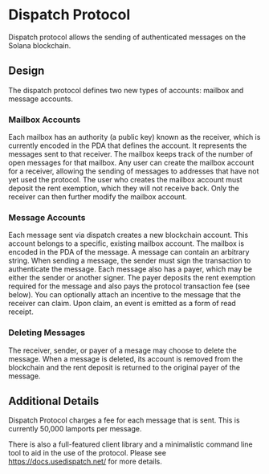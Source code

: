 # Dispatch Protocol

Dispatch protocol allows the sending of authenticated messages on the Solana blockchain.

## Design

The dispatch protocol defines two new types of accounts: mailbox and message accounts.

### Mailbox Accounts

Each mailbox has an authority (a public key) known as the receiver, which is currently encoded in the PDA that defines the account. It represents the messages sent to that receiver. The mailbox keeps track of the number of open messages for that mailbox. Any user can create the mailbox account for a receiver, allowing the sending of messages to addresses that have not yet used the protocol. The user who creates the mailbox account must deposit the rent exemption, which they will not receive back. Only the receiver can then further modify the mailbox account.

### Message Accounts

Each message sent via dispatch creates a new blockchain account. This account belongs to a specific, existing mailbox account. The mailbox is encoded in the PDA of the message. A message can contain an arbitrary string. When sending a message, the sender must sign the transaction to authenticate the message. Each message also has a payer, which may be either the sender or another signer. The payer deposits the rent exemption required for the message and also pays the protocol transaction fee (see below). You can optionally attach an incentive to the message that the receiver can claim. Upon claim, an event is emitted as a form of read receipt.

### Deleting Messages

The receiver, sender, or payer of a mesage may choose to delete the message. When a message is deleted, its account is removed from the blockchain and the rent deposit is returned to the original payer of the message.

## Additional Details

Dispatch Protocol charges a fee for each message that is sent. This is currently 50,000 lamports per message.

There is also a full-featured client library and a minimalistic command line tool to aid in the use of the protocol. Please see https://docs.usedispatch.net/ for more details.
